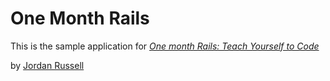 # One Month Rails

This is the sample application for
[*One month Rails: Teach Yourself to Code*](http://onemonthrails.com)

by [Jordan Russell](http://jordanwrussell.com)